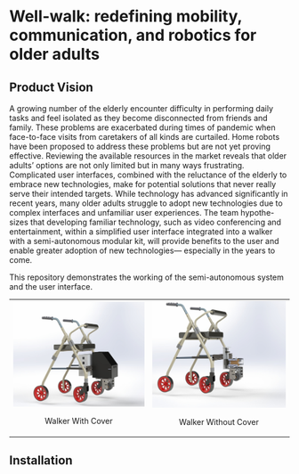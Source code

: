 # Well-walk: redefining mobility, communication, and robotics for older adults

## Product Vision
A growing number of the elderly encounter difficulty in performing daily tasks and feel isolated as they become disconnected from friends and family. These problems are exacerbated during times of pandemic when 
face-to-face visits from caretakers of all kinds are curtailed. Home robots have been proposed to address these problems but are not yet proving effective. Reviewing the available resources in the market reveals that older
adults’ options are not only limited but in many ways frustrating. Complicated user interfaces, combined with the reluctance of the elderly to embrace new technologies, make for potential solutions that never really
serve their intended targets. While technology has advanced significantly in recent years, many older adults struggle to adopt new technologies due to complex interfaces and unfamiliar user experiences. The team hypothe-
sizes that developing familiar technology, such as video conferencing and entertainment, within a simplified user interface integrated into a walker with a semi-autonomous modular kit, will provide benefits to the user 
and enable greater adoption of new technologies— especially in the years to come.

This repository demonstrates the working of the semi-autonomous system and the user interface.

<table>
  <tr>
    <td>
      <img src="/Readme_images/walker_with_cover.png" alt="Trajectories" width="100%">
      <p align="center">Walker With Cover</p>
    </td>
    <td>
      <img src="/Readme_images/walker_without_cover.png" alt="Schematic" width="100%">
      <p align="center">Walker Without Cover</p>
    </td>
  </tr>
</table>


## Installation
